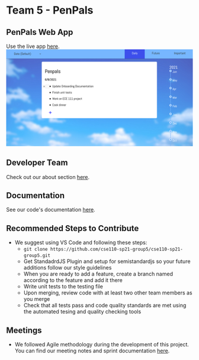 # Team 5 - PenPals

## PenPals Web App
Use the live app [here](https://cse110-sp21-group5.github.io/cse110-sp21-group5/source/).
![Landing Page Screenshot](docs/media/landing_page_screenshot.png)

## Developer Team
Check out our about section [here](admin/team.md).

## Documentation
See our code's documentation [here](https://cse110-sp21-group5.github.io/cse110-sp21-group5/docs/global.html).

## Recommended Steps to Contribute
- We suggest using VS Code and following these steps:
  - `git clone https://github.com/cse110-sp21-group5/cse110-sp21-group5.git`
  - Get StandadrdJS Plugin and setup for semistandardjs so your future additions follow our style guidelines
  - When you are ready to add a feature, create a branch named according to the feature and add it there
  - Write unit tests to the testing file
  - Upon merging, review code with at least two other team members as you merge
  - Check that all tests pass and code quality standards are met using the automated tesing and quality checking tools

## Meetings
- We followed Agile methodology during the development of this project. You can find our meeting notes and sprint documentation [here](admin/meetings).
